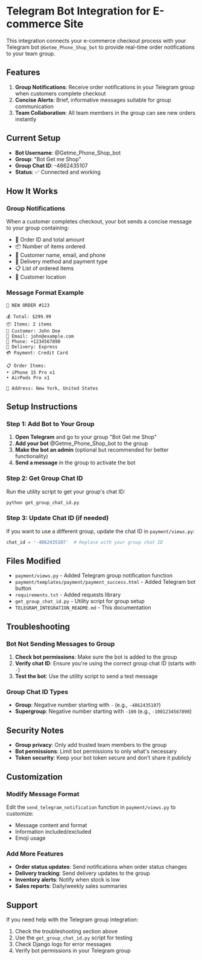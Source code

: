 # Telegram Bot Integration for E-commerce Site

This integration connects your e-commerce checkout process with your Telegram bot `@Getme_Phone_Shop_bot` to provide real-time order notifications to your team group.

## Features

1. **Group Notifications**: Receive order notifications in your Telegram group when customers complete checkout
2. **Concise Alerts**: Brief, informative messages suitable for group communication
3. **Team Collaboration**: All team members in the group can see new orders instantly

## Current Setup

- **Bot Username**: @Getme_Phone_Shop_bot
- **Group**: "Bot Get me Shop" 
- **Group Chat ID**: -4862435107
- **Status**: ✅ Connected and working

## How It Works

### Group Notifications
When a customer completes checkout, your bot sends a concise message to your group containing:
- 🛒 Order ID and total amount
- 📦 Number of items ordered
- 👤 Customer name, email, and phone
- 🚚 Delivery method and payment type
- 📋 List of ordered items
- 📍 Customer location

### Message Format Example

```
🛒 NEW ORDER #123

💰 Total: $299.99
📦 Items: 2 items
👤 Customer: John Doe
📧 Email: john@example.com
📱 Phone: +1234567890
🚚 Delivery: Express
💳 Payment: Credit Card

📋 Order Items:
• iPhone 15 Pro x1
• AirPods Pro x1

📍 Address: New York, United States
```

## Setup Instructions

### Step 1: Add Bot to Your Group

1. **Open Telegram** and go to your group "Bot Get me Shop"
2. **Add your bot** @Getme_Phone_Shop_bot to the group
3. **Make the bot an admin** (optional but recommended for better functionality)
4. **Send a message** in the group to activate the bot

### Step 2: Get Group Chat ID

Run the utility script to get your group's chat ID:

```bash
python get_group_chat_id.py
```

### Step 3: Update Chat ID (if needed)

If you want to use a different group, update the chat ID in `payment/views.py`:

```python
chat_id = '-4862435107'  # Replace with your group chat ID
```

## Files Modified

- `payment/views.py` - Added Telegram group notification function
- `payment/templates/payment/payment_success.html` - Added Telegram bot button
- `requirements.txt` - Added requests library
- `get_group_chat_id.py` - Utility script for group setup
- `TELEGRAM_INTEGRATION_README.md` - This documentation

## Troubleshooting

### Bot Not Sending Messages to Group
1. **Check bot permissions**: Make sure the bot is added to the group
2. **Verify chat ID**: Ensure you're using the correct group chat ID (starts with `-`)
3. **Test the bot**: Use the utility script to send a test message

### Group Chat ID Types
- **Group**: Negative number starting with `-` (e.g., `-4862435107`)
- **Supergroup**: Negative number starting with `-100` (e.g., `-1001234567890`)

## Security Notes

- **Group privacy**: Only add trusted team members to the group
- **Bot permissions**: Limit bot permissions to only what's necessary
- **Token security**: Keep your bot token secure and don't share it publicly

## Customization

### Modify Message Format
Edit the `send_telegram_notification` function in `payment/views.py` to customize:
- Message content and format
- Information included/excluded
- Emoji usage

### Add More Features
- **Order status updates**: Send notifications when order status changes
- **Delivery tracking**: Send delivery updates to the group
- **Inventory alerts**: Notify when stock is low
- **Sales reports**: Daily/weekly sales summaries

## Support

If you need help with the Telegram group integration:
1. Check the troubleshooting section above
2. Use the `get_group_chat_id.py` script for testing
3. Check Django logs for error messages
4. Verify bot permissions in your Telegram group 